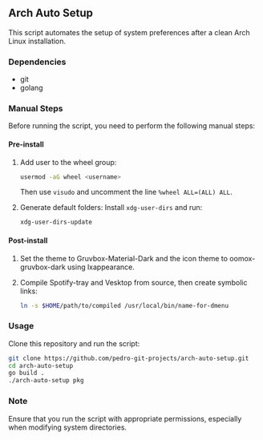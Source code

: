 ## Arch Auto Setup

This script automates the setup of system preferences after a clean Arch Linux installation.

### Dependencies

- git
- golang

### Manual Steps

Before running the script, you need to perform the following manual steps:

#### Pre-install

1. Add user to the wheel group:
    ```bash
    usermod -aG wheel <username>
    ```
    Then use `visudo` and uncomment the line `%wheel ALL=(ALL) ALL`.

2. Generate default folders:
    Install `xdg-user-dirs` and run:
    ```bash
    xdg-user-dirs-update
    ```

#### Post-install

1. Set the theme to Gruvbox-Material-Dark and the icon theme to oomox-gruvbox-dark using lxappearance.

2. Compile Spotify-tray and Vesktop from source, then create symbolic links:
    ```bash
    ln -s $HOME/path/to/compiled /usr/local/bin/name-for-dmenu
    ```

### Usage

Clone this repository and run the script:

```bash
git clone https://github.com/pedro-git-projects/arch-auto-setup.git
cd arch-auto-setup 
go build .
./arch-auto-setup pkg
```

### Note

Ensure that you run the script with appropriate permissions, especially when modifying system directories.
